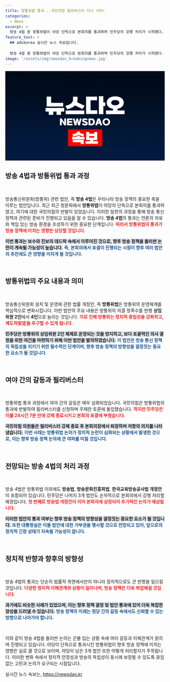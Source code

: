 ```yaml
---
title: 방통위법 통과...국민의힘 필리버스터 다시 시작!
categories:
  - News
excerpt: >
  방송 4법 중 방통위법이 야당 단독으로 본회의를 통과하며 민주당의 강행 처리가 시작됐다. 이에 국민의힘은 강력 반발, 필리버스터에 돌입했다. 향후 방송법 개정안 처리도 예고되며, 대통령실의 거부권 행사가 주목받고 있다.
feature_text: >
  ## adskorea 실시간 뉴스 속보입니다.

  방송 4법 중 방통위법이 야당 단독으로 본회의를 통과하며 민주당의 강행 처리가 시작됐다. 이에 국민의힘은 강력 반발, 필리버스터에 돌입했다. 향후 방송법 개정안 처리도 예고되며, 대통령실의 거부권 행사가 주목받고 있다.
image: '/assets/img/newsdao_breakingnews.jpg'
---
```


<p><img src="/assets/img/newsdao_breakingnews.jpg" alt="adskorea 속보" /></p>

<h2 data-ke-size="size26">방송 4법과 방통위법 통과 과정</h2>

<p data-ke-size="size16">&nbsp;</p>

<p>방송통신위원회(방통위) 관련 법안, 즉 <strong>방송 4법</strong>은 우리나라 방송 정책의 중요한 축을 이루는 법안입니다. 최근 최근 청문회에서 <strong>방통위법</strong>이 야당의 단독으로 본회의를 통과하였고, 여기에 대한 국민의힘의 반발이 있었습니다. 이러한 일련의 과정을 통해 방송 통신 정책과 관련된 준비가 진행되고 있음을 알 수 있습니다. <strong>방송 4법</strong>의 통과는 언론의 자유와 책임 있는 방송 환경을 조성하기 위한 중요한 단계입니다. <b><span style="color: #ee2323;">따라서 방통위법의 통과가 방송 정책에 미치는 영향은 상당할 것입니다.</span></b> </p>

<p><b><span style="background-color: #21538527;">이번 통과는 보수와 진보의 데드락 속에서 이루어진 것으로, 향후 방송 정책을 둘러싼 논란이 계속될 가능성이 높습니다.</span></b> 
<b><span style="color: #1a5490;">즉, 본회의에서 표결이 진행되는 시점이 향후 여러 법안의 추진에도 큰 영향을 미치게 될 것입니다.</span></b></p>

<p data-ke-size="size16">&nbsp;</p>

<h2 data-ke-size="size26">방통위법의 주요 내용과 의미</h2>

<p data-ke-size="size16">&nbsp;</p>

<p>방송통신위원회 설치 및 운영에 관한 법률 개정안, 즉 <strong>방통위법</strong>은 방통위의 운영체계를 핵심적으로 변화시킵니다. 이번 법안의 주요 내용은 방통위의 의결 정족수를 현행 <strong>상임위원 2인</strong>에서 <strong>4인</strong>으로 늘리는 것입니다. <b><span style="color: #ee2323;">이로 인해 방통위는 정치적 중립성을 강화하고, 제도적安定을 추구할 수 있게 됩니다.</span></b> </p>

<p><b><span style="background-color: #21538527;">민주당은 방통위의 상임위원 2인 체제로 운영되는 것을 방지하고, 보다 포괄적인 의사 결정을 위한 여건을 마련하기 위해 이번 법안을 발의하였습니다.</span></b> 
<b><span style="color: #1a5490;">이 법안은 방송 통신 정책의 독립성을 지키기 위한 필수적인 단계이며, 향후 방송 정책의 방향성을 결정짓는 중요한 요소가 될 것입니다.</span></b></p>

<p data-ke-size="size16">&nbsp;</p>

<h2 data-ke-size="size26">여야 간의 갈등과 필리버스터</h2>

<p data-ke-size="size16">&nbsp;</p>

<p>방통위법 통과 과정에서 여야 간의 갈등은 매우 심화되었습니다. 국민의힘은 방통위법의 통과에 반발하여 필리버스터를 신청하며 무제한 토론에 돌입했습니다. <b><span style="color: #ee2323;">하지만 민주당은 이를 24시간 7분 만에 강제 종료시키고 본회의 표결에 부쳤습니다.</span></b> </p>

<p><b><span style="background-color: #21538527;">국민의힘 의원들은 필리버스터 강제 종료 후 본회의장에서 퇴장하며 저항의 의지를 나타냈습니다.</span></b> 
<b><span style="color: #1a5490;">이번 사태는 방통위법 논의가 정치적 논란이 심화되는 상황에서 발생한 것으로, 이는 향후 방송 정책 논의에 큰 여파를 미칠 것입니다.</span></b></p>

<p data-ke-size="size16">&nbsp;</p>

<h2 data-ke-size="size26">전망되는 방송 4법의 처리 과정</h2>

<p data-ke-size="size16">&nbsp;</p>

<p>방송 4법은 방통위법 이외에도 <strong>방송법</strong>, <strong>방송문화진흥회법</strong>, <strong>한국교육방송공사법 개정안</strong>이 포함되어 있습니다. 민주당은 나머지 3개 법안도 순차적으로 본회의에서 강행 처리할 예정입니다. <b><span style="color: #ee2323;">첫 번째로 방송법 개정안이 이미 본회의에 상정되어 추가적인 논의가 예상됩니다.</span></b> </p>

<p><b><span style="background-color: #21538527;">이러한 법안의 통과 여부는 향후 방송 정책의 방향성을 결정짓는 중요한 요소가 될 것입니다.</span></b> 
<b><span style="color: #1a5490;">또한 대통령실은 이들 법안에 대한 거부권을 행사할 것으로 전망되고 있어, 앞으로의 정치적 긴장 상태가 지속될 가능성이 큽니다.</span></b></p>

<p data-ke-size="size16">&nbsp;</p>

<h2 data-ke-size="size26">정치적 반향과 향후의 방향성</h2>

<p data-ke-size="size16">&nbsp;</p>

<p>방송 4법의 통과는 단순히 법률적 측면에서만이 아니라 정치적으로도 큰 반향을 일으킬 것입니다. <b><span style="color: #ee2323;">다양한 정치적 이해관계와 상충이 일어나며, 방송 정책은 더욱 복잡해질 것입니다.</span></b> </p>

<p><b><span style="background-color: #21538527;">과거에도 비슷한 사례가 있었으며, 이는 향후 정책 결정 및 법안 통과에 있어 더욱 복잡한 양상을 드러낼 수 있습니다.</span></b> 
<b><span style="color: #1a5490;">방송 정책의 미래는 정당 간의 갈등 속에서도 신뢰할 수 있는 방향으로 나아가야 합니다.</span></b></p>

<p data-ke-size="size16">&nbsp;</p>

<p>이와 같이 방송 4법을 둘러싼 논의는 군불 입는 상황 속에 여러 갈등과 이해관계가 얽히며 진행되고 있습니다. 야당이 단독으로 통과시킨 방통위법이 향후 방송 정책에 미치는 영향은 실로 클 것으로 보이며, 야당이 남은 3개 법안 또한 어떻게 처리할지가 주목됩니다. 이러한 변화 속에서 정치적 안정성과 방송의 독립성이 동시에 보장될 수 있도록 끊임없는 고민과 논의가 요구되는 시점입니다.</p>
실시간 뉴스 속보는, <a href="https://newsdao.kr" rel="dofollow">https://newsdao.kr</a>


